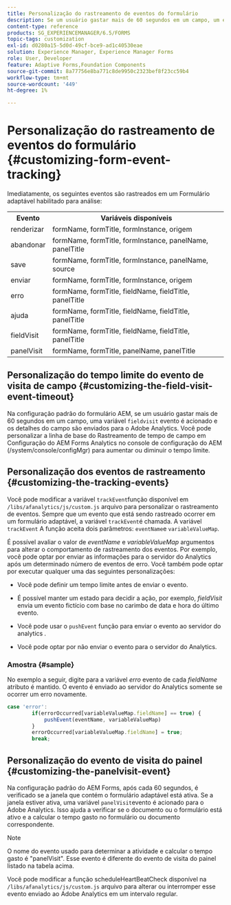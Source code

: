 ```yaml
---
title: Personalização do rastreamento de eventos do formulário
description: Se um usuário gastar mais de 60 segundos em um campo, um evento fieldvisit é acionado e os detalhes do campo são enviados ao Adobe SiteCatalyst.
content-type: reference
products: SG_EXPERIENCEMANAGER/6.5/FORMS
topic-tags: customization
exl-id: d0280a15-5d0d-49cf-bce9-ad1c40530eae
solution: Experience Manager, Experience Manager Forms
role: User, Developer
feature: Adaptive Forms,Foundation Components
source-git-commit: 8a77756e8ba771c8de9950c2323bef8f23cc59b4
workflow-type: tm+mt
source-wordcount: '449'
ht-degree: 1%

---
```


# Personalização do rastreamento de eventos do formulário {#customizing-form-event-tracking}

Imediatamente, os seguintes eventos são rastreados em um Formulário adaptável habilitado para análise:

<table>
 <tbody>
  <tr>
   <th>Evento</th>
   <th>Variáveis disponíveis</th>
  </tr>
  <tr>
   <td>renderizar</td>
   <td>formName, formTitle, formInstance, origem</td>
  </tr>
  <tr>
   <td>abandonar</td>
   <td>formName, formTitle, formInstance, panelName, panelTitle</td>
  </tr>
  <tr>
   <td>save</td>
   <td>formName, formTitle, formInstance, panelName, source</td>
  </tr>
  <tr>
   <td>enviar</td>
   <td>formName, formTitle, formInstance, origem</td>
  </tr>
  <tr>
   <td>erro</td>
   <td>formName, formTitle, fieldName, fieldTitle, panelTitle</td>
  </tr>
  <tr>
   <td>ajuda</td>
   <td>formName, formTitle, fieldName, fieldTitle, panelTitle</td>
  </tr>
  <tr>
   <td>fieldVisit</td>
   <td>formName, formTitle, fieldName, fieldTitle, panelTitle<br /> </td>
  </tr>
  <tr>
   <td>panelVisit</td>
   <td>formName, formTitle, panelName, panelTitle</td>
  </tr>
 </tbody>
</table>

## Personalização do tempo limite do evento de visita de campo {#customizing-the-field-visit-event-timeout}

Na configuração padrão do formulário AEM, se um usuário gastar mais de 60 segundos em um campo, uma variável `fieldvisit` evento é acionado e os detalhes do campo são enviados para o Adobe Analytics. Você pode personalizar a linha de base do Rastreamento de tempo de campo em Configuração do AEM Forms Analytics no console de configuração do AEM (/system/console/configMgr) para aumentar ou diminuir o tempo limite.

## Personalização dos eventos de rastreamento {#customizing-the-tracking-events}

Você pode modificar a variável `trackEvent`função disponível em `/libs/afanalytics/js/custom.js` arquivo para personalizar o rastreamento de eventos. Sempre que um evento que está sendo rastreado ocorrer em um formulário adaptável, a variável `trackEvent`é chamada. A variável `trackEvent` A função aceita dois parâmetros: `eventName`e `variableValueMap`.

É possível avaliar o valor de *eventName* e *variableValueMap* argumentos para alterar o comportamento de rastreamento dos eventos. Por exemplo, você pode optar por enviar as informações para o servidor do Analytics após um determinado número de eventos de erro. Você também pode optar por executar qualquer uma das seguintes personalizações:

* Você pode definir um tempo limite antes de enviar o evento.
* É possível manter um estado para decidir a ação, por exemplo, *fieldVisit* envia um evento fictício com base no carimbo de data e hora do último evento.
* Você pode usar o `pushEvent` função para enviar o evento ao servidor do analytics *.*

* Você pode optar por não enviar o evento para o servidor do Analytics.

### Amostra {#sample}

No exemplo a seguir, digite para a variável *erro* evento de cada *fieldName* atributo é mantido. O evento é enviado ao servidor do Analytics somente se ocorrer um erro novamente.

```javascript
case 'error':
        if(errorOccurred[variableValueMap.fieldName] == true) {
            pushEvent(eventName, variableValueMap)
        }
        errorOccurred[variableValueMap.fieldName] = true;
        break;
```

## Personalização do evento de visita do painel {#customizing-the-panelvisit-event}

Na configuração padrão do AEM Forms, após cada 60 segundos, é verificado se a janela que contém o formulário adaptável está ativa. Se a janela estiver ativa, uma variável `panelVisit`evento é acionado para o Adobe Analytics. Isso ajuda a verificar se o documento ou o formulário está ativo e a calcular o tempo gasto no formulário ou documento correspondente.

>[!NOTE]
>
>O nome do evento usado para determinar a atividade e calcular o tempo gasto é &quot;panelVisit&quot;. Esse evento é diferente do evento de visita do painel listado na tabela acima.

Você pode modificar a função scheduleHeartBeatCheck disponível na `/libs/afanalytics/js/custom.js` arquivo para alterar ou interromper esse evento enviado ao Adobe Analytics em um intervalo regular.
